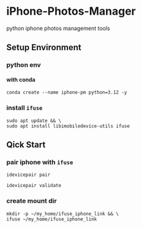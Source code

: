 # iPhone-Photos-Manager

python iphone photos management tools

## Setup Environment

### python env

#### with conda

```shell
conda create --name iphone-pm python=3.12 -y
```

### install `ifuse`

```
sudo apt update && \
sudo apt install libimobiledevice-utils ifuse
```

## Qick Start

### pair iphone with `ifuse`

```shell
idevicepair pair
```

```shell
idevicepair validate
```

### create mount dir

```shell
mkdir -p ~/my_home/ifuse_iphone_link && \
ifuse ~/my_home/ifuse_iphone_link
```